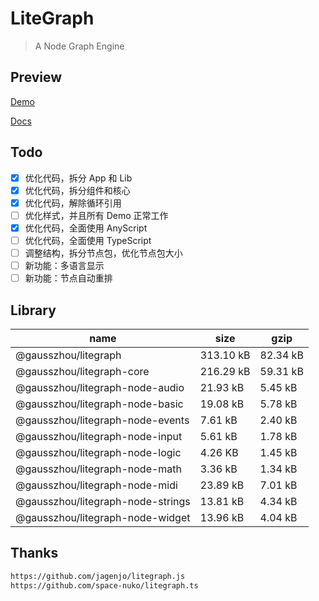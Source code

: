 # LiteGraph

> A Node Graph Engine

## Preview

[Demo](https://gausszhou.github.io/litegraph/demo)

[Docs](https://gausszhou.github.io/litegraph/docs)

## Todo

- [x] 优化代码，拆分 App 和 Lib
- [x] 优化代码，拆分组件和核心
- [x] 优化代码，解除循环引用
- [ ] 优化样式，并且所有 Demo 正常工作
- [x] 优化代码，全面使用 AnyScript
- [ ] 优化代码，全面使用 TypeScript
- [ ] 调整结构，拆分节点包，优化节点包大小
- [ ] 新功能：多语言显示
- [ ] 新功能：节点自动重排

## Library

| name                              | size      | gzip     |
| --------------------------------- | --------- | -------- |
| @gausszhou/litegraph              | 313.10 kB | 82.34 kB |
| @gausszhou/litegraph-core         | 216.29 kB | 59.31 kB |
| @gausszhou/litegraph-node-audio   | 21.93 kB  | 5.45 kB  |
| @gausszhou/litegraph-node-basic   | 19.08 kB  | 5.78 kB  |
| @gausszhou/litegraph-node-events  | 7.61 kB   | 2.40 kB  |
| @gausszhou/litegraph-node-input   | 5.61 kB   | 1.78 kB  |
| @gausszhou/litegraph-node-logic   | 4.26 KB   | 1.45 kB  |
| @gausszhou/litegraph-node-math    | 3.36 kB   | 1.34 kB  |
| @gausszhou/litegraph-node-midi    | 23.89 kB  | 7.01 kB  |
| @gausszhou/litegraph-node-strings | 13.81 kB  | 4.34 kB  |
| @gausszhou/litegraph-node-widget  | 13.96 kB  | 4.04 kB  |

## Thanks

```bash
https://github.com/jagenjo/litegraph.js
https://github.com/space-nuko/litegraph.ts
```
